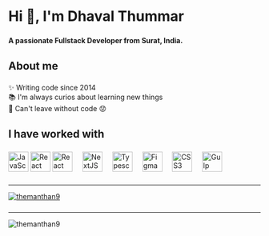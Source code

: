 <h1 align="left">Hi 👋, I'm Dhaval Thummar</h1>

###

<h4 align="left">A passionate Fullstack Developer from Surat, India.</h4>

###

<h2 align="left">About me</h2>

###

<p align="left">✨ Writing code since 2014<br>📚 I'm always curios about learning new things<br>🎲 Can't leave without code 😟</p>

###

<h2 align="left">I have worked with</h2>

###

<div align="left">
  <img src="https://skillicons.dev/icons?i=js" height="40" alt="JavaScript logo"  />
  <img src="https://skillicons.dev/icons?i=shopify" height="40" alt="React logo" />
  <img src="https://skillicons.dev/icons?i=react" height="40" alt="React logo"  />
  <img width="12" />
  <img src="https://skillicons.dev/icons?i=nextjs" height="40" alt="NextJS logo"  />
  <img width="12" />
  <img src="https://skillicons.dev/icons?i=ts" height="40" alt="Typescript logo"  />
  <img width="12" />
  <img src="https://skillicons.dev/icons?i=figma" height="40" alt="Figma logo"  />
  <img width="12" />
  <img src="https://skillicons.dev/icons?i=css" height="40" alt="CSS3 logo"  />
  <img width="12" />
  <img src="https://skillicons.dev/icons?i=gulp" height="40" alt="Gulp logo"  />
</div>

###

<hr/>

<div>
  <a href="https://github.com/DhavalThummar">
    <img src="https://github-profile-trophy.vercel.app/?username=DhavalThummar&column=4&margin-w=20&margin-h=20&title=-Stars,-Followers,-PullRequest,-Reviews" alt="themanthan9">
  </a>
</div>

###

<hr/>

<div>
  <img src="https://github-readme-streak-stats.herokuapp.com/?user=DhavalThummar" alt="themanthan9">
</div>
